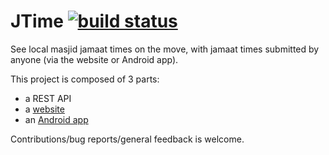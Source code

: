 # JTime [![build status](https://gitlab.com/ismail-s/JTime/badges/master/build.svg)](https://gitlab.com/ismail-s/JTime/commits/master)

See local masjid jamaat times on the move, with jamaat times submitted by anyone (via the website or Android app).

This project is composed of 3 parts:

- a REST API
- a [website](https://jtime.ismail-s.com)
- an [Android app](https://play.google.com/store/apps/details?id=com.ismail_s.jtime.android)

Contributions/bug reports/general feedback is welcome.